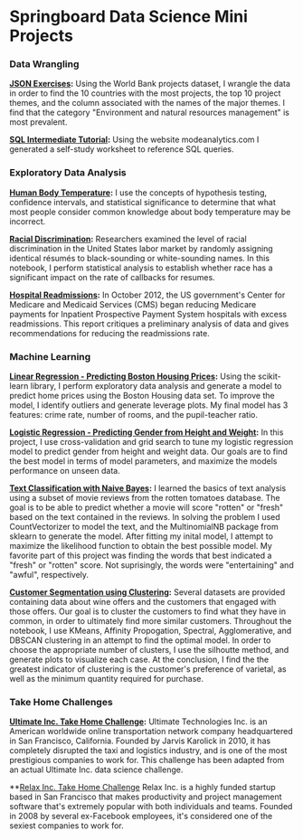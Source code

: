 # Springboard Data Science Mini Projects

### Data Wrangling

**[JSON Exercises](https://github.com/BradTombers/Springboard/blob/master/Mini%20Projects/JSON%20World%20Bank%20Project.ipynb):**
Using the World Bank projects dataset, I wrangle the data in order to find the 10 countries with the most projects, the top 10 project themes, and the column associated with the names of the major themes. I find that the category "Environment and natural resources management" is most prevalent. 

**[SQL Intermediate Tutorial](https://github.com/BradTombers/Springboard/blob/master/Mini%20Projects/sql_intermediate_tutorial):**
Using the website modeanalytics.com I generated a self-study worksheet to reference SQL queries.  



### Exploratory Data Analysis
**[Human Body Temperature](https://github.com/BradTombers/Springboard/blob/master/Mini%20Projects/human_temp_exercise.ipynb):**
I use the concepts of hypothesis testing, confidence intervals, and statistical significance to determine that what most people consider common knowledge about body temperature may be incorrect. 

**[Racial Discrimination](https://github.com/BradTombers/Springboard/blob/master/Mini%20Projects/sliderule_dsi_inferential_statistics_exercise_2.ipynb):**
Researchers examined the level of racial discrimination in the United States labor market by randomly assigning identical résumés to black-sounding or white-sounding names. In this notebook, I perform statistical analysis to establish whether race has a significant impact on the rate of callbacks for resumes.

**[Hospital Readmissions](https://github.com/BradTombers/Springboard/blob/master/Mini%20Projects/reduce_hospital_readmissions.ipynb):**
In October 2012, the US government's Center for Medicare and Medicaid Services (CMS) began reducing Medicare payments for Inpatient Prospective Payment System hospitals with excess readmissions. This report critiques a preliminary analysis of data and gives recommendations for reducing the readmissions rate.

### Machine Learning

**[Linear Regression - Predicting Boston Housing Prices](https://github.com/BradTombers/Springboard/blob/master/Mini%20Projects/Mini_Project_Linear_Regression.ipynb):**
Using the scikit-learn library, I perform exploratory data analysis and generate a model to predict home prices using the Boston Housing data set. To improve the model, I identify outliers and generate leverage plots.  My final model has 3 features: crime rate, number of rooms, and the pupil-teacher ratio.  

**[Logistic Regression - Predicting Gender from Height and Weight](https://github.com/BradTombers/Springboard/blob/master/Mini%20Projects/Mini_Project_Logistic_Regression.ipynb):**
In this project, I use cross-validation and grid search to tune my logistic regression model to predict gender from height and weight data.  Our goals are to find the best model in terms of model parameters, and maximize the models performance on unseen data.

**[Text Classification with Naive Bayes](https://github.com/BradTombers/Springboard/blob/master/Mini%20Projects/Naive_Bayes.ipynb):**
I learned the basics of text analysis using a subset of movie reviews from the rotten tomatoes database.  The goal is to be able to predict whether a movie will score "rotten" or "fresh" based on the text contained in the reviews.  In solving the problem I used CountVectorizer to model the text, and the MultinomialNB package from sklearn to generate the model. After fitting my inital model, I attempt to maximize the likelihood function to obtain the best possible model.  My favorite part of this project was finding the words that best indicated a "fresh" or "rotten" score.  Not suprisingly, the words were "entertaining" and "awful", respectively. 

**[Customer Segmentation using Clustering](https://github.com/BradTombers/Springboard/blob/master/Mini%20Projects/Mini_Project_Clustering.ipynb):**
Several datasets are provided containing data about wine offers and the customers that engaged with those offers.  Our goal is to cluster the customers to find what they have in common, in order to ultimately find more similar customers.  Throughout the notebook, I use KMeans, Affinity Propogation, Spectral, Agglomerative, and DBSCAN clustering in an attempt to find the optimal model. In order to choose the appropriate number of clusters, I use the silhoutte method, and generate plots to visualize each case. At the conclusion, I find the the greatest indicator of clustering is the customer's preference of varietal, as well as the minimum quantity required for purchase.  

### Take Home Challenges
**[Ultimate Inc. Take Home Challenge](https://github.com/BradTombers/Springboard/blob/master/Mini%20Projects/Ultimate_data_science_challenge.ipynb):**
Ultimate Technologies Inc. is an American worldwide online transportation network company headquartered in San Francisco, California. Founded by Jarvis Karolick in 2010, it has completely disrupted the taxi and logistics industry, and is one of the most prestigious companies to work for. This challenge has been adapted from an actual Ultimate Inc. data science challenge.

**[Relax Inc. Take Home Challenge](https://github.com/BradTombers/Springboard/blob/master/Mini%20Projects/relax_data_science_challenge.ipynb)
Relax Inc. is a highly funded startup based in San Francisco that makes productivity and project management software that's extremely popular with both individuals and teams. Founded in 2008 by several ex-Facebook employees, it's considered one of the sexiest companies to work for.
